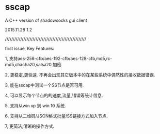 # sscap
A C++ version of shadowsocks gui client

2015.11.28 1.2

/////////////////////////////////////////////////////

first issue, Key Features:

1, 支持aes-256-cfb/aes-192-cfb/aes-128-cfb,md5,rc-md5,chacha20,salsa20 加密.

2, 更稳定,更快速. 不再会出现其它版本中的在某些系统中偶然性的接收数据错误.

3, 能在sscap中测试一个SS节点是否可用.

4, 可以显示每个节点的的速度,流量,错误等统计信息.

5, 支持从win xp 到 win 10 系统.

6, 支持从二维码/JSON格式批量/SS链接方式加入节点.

7, 更简洁,清晰的操作方式.
